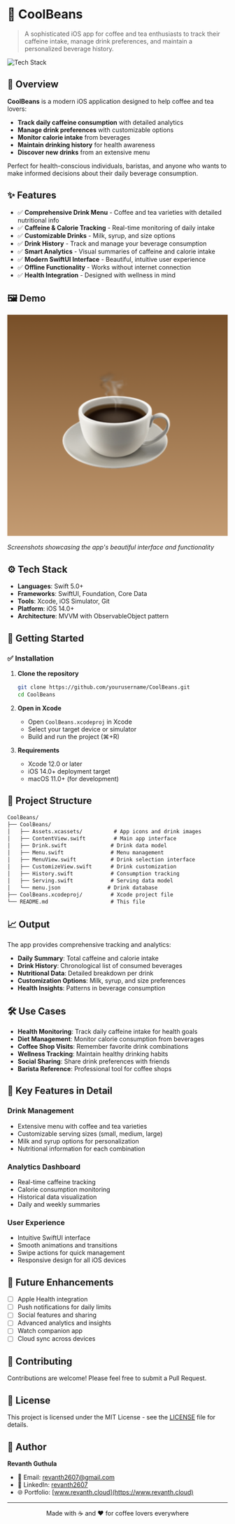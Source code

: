 # 🚀 CoolBeans
> A sophisticated iOS app for coffee and tea enthusiasts to track their caffeine intake, manage drink preferences, and maintain a personalized beverage history.

![Tech Stack](https://img.shields.io/badge/Tech-Swift|SwiftUI|iOS-blue)

## 📌 Overview
**CoolBeans** is a modern iOS application designed to help coffee and tea lovers:
- **Track daily caffeine consumption** with detailed analytics
- **Manage drink preferences** with customizable options
- **Monitor calorie intake** from beverages
- **Maintain drinking history** for health awareness
- **Discover new drinks** from an extensive menu

Perfect for health-conscious individuals, baristas, and anyone who wants to make informed decisions about their daily beverage consumption.

## ✨ Features
- ✅ **Comprehensive Drink Menu** - Coffee and tea varieties with detailed nutritional info
- ✅ **Caffeine & Calorie Tracking** - Real-time monitoring of daily intake
- ✅ **Customizable Drinks** - Milk, syrup, and size options
- ✅ **Drink History** - Track and manage your beverage consumption
- ✅ **Smart Analytics** - Visual summaries of caffeine and calorie intake
- ✅ **Modern SwiftUI Interface** - Beautiful, intuitive user experience
- ✅ **Offline Functionality** - Works without internet connection
- ✅ **Health Integration** - Designed with wellness in mind

## 🖼️ Demo

![CoolBeans App Screenshots](CoolBeans/Assets.xcassets/AppIcon.appiconset/appstore1024.png)

*Screenshots showcasing the app's beautiful interface and functionality*

## ⚙️ Tech Stack
- **Languages**: Swift 5.0+
- **Frameworks**: SwiftUI, Foundation, Core Data
- **Tools**: Xcode, iOS Simulator, Git
- **Platform**: iOS 14.0+
- **Architecture**: MVVM with ObservableObject pattern

## 🚀 Getting Started

### ✅ Installation

1. **Clone the repository**
   ```bash
   git clone https://github.com/yourusername/CoolBeans.git
   cd CoolBeans
   ```

2. **Open in Xcode**
   - Open `CoolBeans.xcodeproj` in Xcode
   - Select your target device or simulator
   - Build and run the project (⌘+R)

3. **Requirements**
   - Xcode 12.0 or later
   - iOS 14.0+ deployment target
   - macOS 11.0+ (for development)

## 📂 Project Structure

```
CoolBeans/
├── CoolBeans/
│   ├── Assets.xcassets/          # App icons and drink images
│   ├── ContentView.swift         # Main app interface
│   ├── Drink.swift              # Drink data model
│   ├── Menu.swift               # Menu management
│   ├── MenuView.swift           # Drink selection interface
│   ├── CustomizeView.swift      # Drink customization
│   ├── History.swift            # Consumption tracking
│   ├── Serving.swift            # Serving data model
│   └── menu.json               # Drink database
├── CoolBeans.xcodeproj/         # Xcode project file
└── README.md                    # This file
```

## 📈 Output

The app provides comprehensive tracking and analytics:

- **Daily Summary**: Total caffeine and calorie intake
- **Drink History**: Chronological list of consumed beverages
- **Nutritional Data**: Detailed breakdown per drink
- **Customization Options**: Milk, syrup, and size preferences
- **Health Insights**: Patterns in beverage consumption

## 🛠️ Use Cases

- **Health Monitoring**: Track daily caffeine intake for health goals
- **Diet Management**: Monitor calorie consumption from beverages
- **Coffee Shop Visits**: Remember favorite drink combinations
- **Wellness Tracking**: Maintain healthy drinking habits
- **Social Sharing**: Share drink preferences with friends
- **Barista Reference**: Professional tool for coffee shops

## 🎯 Key Features in Detail

### Drink Management
- Extensive menu with coffee and tea varieties
- Customizable serving sizes (small, medium, large)
- Milk and syrup options for personalization
- Nutritional information for each combination

### Analytics Dashboard
- Real-time caffeine tracking
- Calorie consumption monitoring
- Historical data visualization
- Daily and weekly summaries

### User Experience
- Intuitive SwiftUI interface
- Smooth animations and transitions
- Swipe actions for quick management
- Responsive design for all iOS devices

## 🚀 Future Enhancements

- [ ] Apple Health integration
- [ ] Push notifications for daily limits
- [ ] Social features and sharing
- [ ] Advanced analytics and insights
- [ ] Watch companion app
- [ ] Cloud sync across devices

## 🤝 Contributing

Contributions are welcome! Please feel free to submit a Pull Request.

## 📄 License

This project is licensed under the MIT License - see the [LICENSE](LICENSE) file for details.

## 🙌 Author

**Revanth Guthula**
- 📧 Email: [revanth2607@gmail.com](mailto:revanth2607@gmail.com)
- 🔗 LinkedIn: [revanth2607](https://linkedin.com/in/rev2607)
- 🌐 Portfolio: [www.revanth.cloud](https://www.revanth.cloud)

---

<div align="center">
Made with ☕️ and ❤️ for coffee lovers everywhere
</div>
